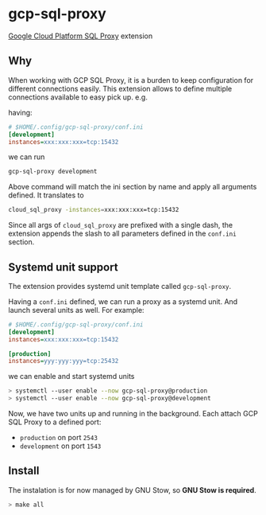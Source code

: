# gcp-sql-proxy
[Google Cloud Platform SQL Proxy](https://github.com/GoogleCloudPlatform/cloud-sql-proxy) extension

## Why

When working with GCP SQL Proxy, it is a burden to keep configuration for
different connections easily. This extension allows to define multiple
connections available to easy pick up. e.g.

having:
```ini
# $HOME/.config/gcp-sql-proxy/conf.ini
[development]
instances=xxx:xxx:xxx=tcp:15432
```

we can run
```bash
gcp-sql-proxy development
```

Above command will match the ini section by name and apply all arguments
defined. It translates to
```bash
cloud_sql_proxy -instances=xxx:xxx:xxx=tcp:15432
```

Since all args of `cloud_sql_proxy` are prefixed with a single dash, the
extension appends the slash to all parameters defined in the `conf.ini` section.

## Systemd unit support

The extension provides systemd unit template called `gcp-sql-proxy`.

Having a `conf.ini` defined, we can run a proxy as a systemd unit. And launch
several units as well. For example:
```ini
# $HOME/.config/gcp-sql-proxy/conf.ini
[development]
instances=xxx:xxx:xxx=tcp:15432

[production]
instances=yyy:yyy:yyy=tcp:25432
```
we can enable and start systemd units
```bash
> systemctl --user enable --now gcp-sql-proxy@production
> systemctl --user enable --now gcp-sql-proxy@development
```
Now, we have two units up and running in the background. Each attach GCP SQL
Proxy to a defined port:

- `production` on port `2543`
- `development` on port `1543`


## Install
The instalation is for now managed by GNU Stow, so **GNU Stow is required**.

```bash
> make all
```
